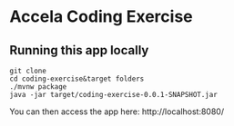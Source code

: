 # Accela Coding Exercise

## Running this app locally
```
git clone 
cd coding-exercise&target folders
./mvnw package
java -jar target/coding-exercise-0.0.1-SNAPSHOT.jar
```
You can then access the app here: http://localhost:8080/